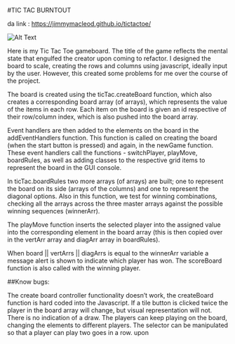 #TIC TAC BURNTOUT

da link : https://jimmymacleod.github.io/tictactoe/

![Alt Text](https://media.giphy.com/media/406BrsGSpOKze/giphy.gif)

Here is my Tic Tac Toe gameboard. The title of the game reflects the mental state that engulfed the creator upon coming to refactor. I designed the board to scale, creating the rows and columns using javascript, ideally input by the user. However, this created some problems for me over the course of the project.

The board is created using the ticTac.createBoard function, which also creates a corresponding board array (of arrays), which represents the value of the items in each row. Each item on the board is given an id respective of their row/column index, which is also pushed into the board array.

Event handlers are then added to the elements on the board in the addEventHandlers function. This function is called on creating the board (when the start button is pressed) and again, in the newGame function. These event handlers call the functions - switchPlayer, playMove, boardRules, as well as adding classes to the respective grid items to represent the board in the GUI console.

In ticTac.boardRules two more arrays (of arrays) are built; one to represent the board on its side (arrays of the columns) and one to represent the diagonal options. Also in this function, we test for winning combinations, checking all the arrays across the three master arrays against the possible winning sequences (winnerArr).

The playMove function inserts the selected player into the assigned value into the corresponding element in the board array (this is then copied over in the vertArr array and diagArr array in boardRules).

When board || vertArrs || diagArrs is equal to the winnerArr variable a message alert is shown to indicate which player has won. The scoreBoard function is also called with the winning player.

##Know bugs:

The create board controller functionality doesn’t work, the createBoard function is hard coded into the Javascript.
If a tile button is clicked twice the player in the board array will change, but visual representation will not.
There is no indication of a draw. The players can keep playing on the board, changing the elements to different players.
The selector can be manipulated so that a player can play two goes in a row.
upon
